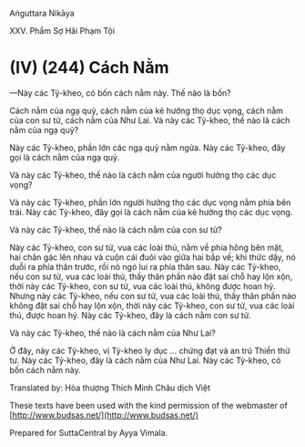  

Aṅguttara Nikāya

XXV. Phẩm Sợ Hãi Phạm Tội

# (IV) (244) Cách Nằm

—Này các Tỷ-kheo, có bốn cách nằm này. Thế nào là bốn?

Cách nằm của ngạ quỷ, cách nằm của kẻ hưởng thọ dục vọng, cách nằm của con sư tử, cách nằm của Như Lai. Và này các Tỷ-kheo, thế nào là cách nằm của ngạ quỷ?

Này các Tỷ-kheo, phần lớn các ngạ quỷ nằm ngửa. Này các Tỷ-kheo, đây gọi là cách nằm của ngạ quỷ.

Và này các Tỷ-kheo, thế nào là cách nằm của người hưởng thọ các dục vọng?

Và này các Tỷ-kheo, phần lớn người hưởng thọ các dục vọng nằm phía bên trái. Này các Tỷ-kheo, đây gọi là cách nằm của kẻ hưởng thọ các dục vọng.

Và này các Tỷ-kheo, thế nào là cách nằm của con sư tử?

Này các Tỷ-kheo, con sư tử, vua các loài thú, nằm về phía hông bên mặt, hai chân gác lên nhau và cuộn cái đuôi vào giữa hai bắp vế; khi thức dậy, nó duỗi ra phía thân trước, rồi nó ngó lui ra phía thân sau. Này các Tỷ-kheo, nếu con sư tử, vua các loài thú, thấy thân phần nào đặt sai chỗ hay lộn xộn, thời này các Tỷ-kheo, con sư tử, vua các loài thú, không được hoan hỷ. Nhưng này các Tỷ-kheo, nếu con sư tử, vua các loài thú, thấy thân phần nào không đặt sai chỗ hay lộn xộn, thời này các Tỷ-kheo, con sư tử, vua các loài thú, được hoan hỷ. Này các Tỷ-kheo, đây là cách nằm con sư tử.

Và này các Tỷ-kheo, thế nào là cách nằm của Như Lai?

Ở đây, này các Tỷ-kheo, vị Tỷ-kheo ly dục ... chứng đạt và an trú Thiền thứ tư. Này các Tỷ-kheo, đây là cách nằm của Như Lai. Này các Tỷ-kheo, có bốn cách nằm này.

Translated by: Hòa thượng Thích Minh Châu dịch Việt

These texts have been used with the kind permission of the webmaster of [http://www.budsas.net/](http://www.budsas.net/)

Prepared for SuttaCentral by Ayya Vimala.